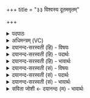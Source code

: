 +++
title = "३३ विश्वस्य दूतममृतम्"

+++
<details><summary>पदपाठः</summary>

विश्व॑स्य। दू॒तम्। अ॒मृत॑म्। विश्व॑स्य। दू॒तम्। अ॒मृत॑म्। सः। यो॒ज॒ते॒। अ॒रु॒षा। वि॒श्वभो॑ज॒सेति॑ वि॒श्वऽभो॑जसा। सः। दु॒द्र॒व॒त्। स्वा᳖हुत॒ इति॒ सुऽआ॑हुतः। ३३।
</details>

<details><summary>अधिमन्त्रम् (VC)</summary>

- अग्निर्देवता
- परमेष्ठी ऋषिः
- निचृद् बृहती
- मध्यमः
</details>

<details><summary>दयानन्द-सरस्वती (हि) - विषयः</summary>

फिर वह कैसा हो, यह विषय अगले मन्त्र में कहा है ॥
</details>

<details><summary>दयानन्द-सरस्वती (हि) - पदार्थः</summary>

पदार्थान्वयभाषाः -  हे मनुष्यो ! जैसे मैं (विश्वस्य) सब भूगोलों के (दूतम्) तपानेवाले सूर्य्यरूप (अमृतम्) कारणरूप से अविनाशिस्वरूप (विश्वस्य) सम्पूर्ण पदार्थों को (दूतम्) ताप से जलानेवाले (अमृतम्) जल में भी व्यापक कारणरूप अग्नि को स्वीकार करूँ, वैसे (विश्वभोजसा) जगत् के रक्षक (अरुषा) रूपवान् सब पदार्थों के साथ वर्त्तमान है (सः) वह (योजते) युक्त करता है, जो (स्वाहुतः) अच्छे प्रकार ग्रहण किया हुआ (दुद्रवत्) शरीरादि में चलता है (सः) वह तुम लोगों को जानना चाहिये ॥३३ ॥
</details>

<details><summary>दयानन्द-सरस्वती (हि) - भावार्थः</summary>

भावार्थभाषाः -  इस मन्त्र में पूर्व मन्त्र से (आहुवे) इस पद की अनुवृत्ति आती है तथा (विश्वस्य दूतममृतम्) इन तीन पदों की दो वार आवृत्ति से स्थूल और सूक्ष्म दो प्रकार के अग्नि का ग्रहण होता है। वह सब अग्नि कारणरूप से नित्य है, ऐसा जानना चाहिये ॥३३ ॥
</details>

<details><summary>दयानन्द-सरस्वती (सं) - विषयः</summary>

पुनः सः कीदृशः स्यादित्याह ॥
</details>

<details><summary>दयानन्द-सरस्वती (सं) - पदार्थः</summary>

पदार्थान्वयभाषाः -  हे मनुष्याः ! यथाऽहं विश्वस्य दूतममृतं विश्वस्य दूतममृतमग्निमाहुवे तथा विश्वभोजसाऽरुषा सर्वैः पदार्थैः सह वर्त्तते स योजते। यः स्वाहुतः सन् दुद्रवत्, स युष्माभिर्वेद्यः ॥३३ ॥
</details>

<details><summary>दयानन्द-सरस्वती (सं) - भावार्थः</summary>

भावार्थभाषाः -  अत्र पूर्वमन्त्रादाहुव इति पदमनुवर्त्तते। विश्वस्य दूतममृतमिति द्विरावृत्त्या द्विविधस्य स्थूलसूक्ष्मस्याग्नेर्ग्रहणम्। स सर्वः कारणरूपेण नित्य इति वेद्यम् ॥३३ ॥
</details>

<details><summary>सविता जोशी ← दयानन्दः (म) - भावार्थः</summary>

भावार्थभाषाः -  या मंत्रात पूर्वीच्या मंत्रातील (अहुवे) या पदाची अनुवृत्ती होते व (विश्वस्य दूतममृतम्) या तीन पदांची दोन वेळा आवृत्ती होते. त्यावरून स्थूल व सूक्ष्म या दोन प्रकारच्या अग्नीचे ग्रहण होते तोच अग्नी कारणरूपाने नित्य असतो हे जाणले पाहिजे.
</details>